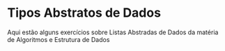 <h1>Tipos Abstratos de Dados</h1>

<p>Aqui estão alguns exercícios sobre Listas Abstradas de Dados da matéria de Algoritmos e Estrutura de Dados</p>
